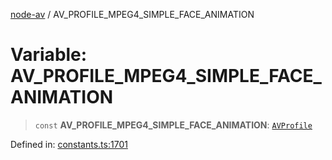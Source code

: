 [node-av](../globals.md) / AV\_PROFILE\_MPEG4\_SIMPLE\_FACE\_ANIMATION

# Variable: AV\_PROFILE\_MPEG4\_SIMPLE\_FACE\_ANIMATION

> `const` **AV\_PROFILE\_MPEG4\_SIMPLE\_FACE\_ANIMATION**: [`AVProfile`](../type-aliases/AVProfile.md)

Defined in: [constants.ts:1701](https://github.com/seydx/av/blob/f8631fc881b394300b1479f511d55cf1c370a87f/src/constants/constants.ts#L1701)

